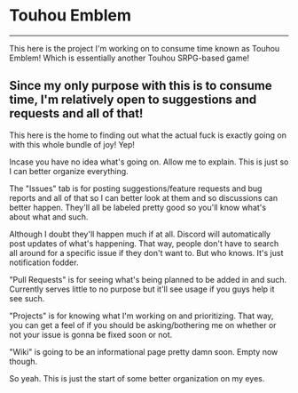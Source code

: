 # Touhou Emblem

------------------------------------------------------------
This here is the project I'm working on to consume time known as Touhou Emblem! Which is essentially another Touhou SRPG-based game! 

Since my only purpose with this is to consume time, I'm relatively open to suggestions and requests and all of that!
------------------------------------------------------------

This here is the home to finding out what the actual fuck is exactly going on with this whole bundle of joy! Yep!

Incase you have no idea what's going on. Allow me to explain.  This is just so I can better organize everything.

The "Issues" tab is for posting suggestions/feature requests and bug reports and all of that so I can better look at them and so discussions can better happen.  They'll all be labeled pretty good so you'll know what's about what and such.

Although I doubt they'll happen much if at all.  Discord will automatically post updates of what's happening. That way, people don't have to search all around for a specific issue if they don't want to. But who knows. It's just notification fodder.

"Pull Requests" is for seeing what's being planned to be added in and such. Currently serves little to no purpose but it'll see usage if you guys help it see such.


"Projects" is for knowing what I'm working on and prioritizing. That way, you can get a feel of if you should be asking/bothering me on whether or not your issue is gonna be fixed soon or not.


"Wiki" is going to be an informational page pretty damn soon. Empty now though.


So yeah. This is just the start of some better organization on my eyes.


